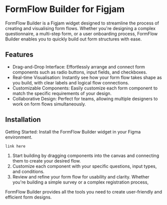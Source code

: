 
# FormFlow Builder for Figjam
FormFlow Builder is a Figjam widget designed to streamline the process of creating and visualising form flows. Whether you're designing a complex questionnaire, a multi-step form, or a user onboarding process, FormFlow Builder enables you to quickly build out form structures with ease.






## Features

- Drag-and-Drop Interface: Effortlessly arrange and connect form components such as radio buttons, input fields, and checkboxes.
- Real-time Visualisation: Instantly see how your form flow takes shape as you build, with clear labels and logical flow connections.
- Customizable Components: Easily customize each form component to match the specific requirements of your design.
- Collaborative Design: Perfect for teams, allowing multiple designers to work on form flows simultaneously.

## Installation

Getting Started:
Install the FormFlow Builder widget in your Figma environment.
```
link here

```
1. Start building by dragging components into the canvas and connecting them to create your desired flow.
2. Customize each component with your specific questions, input types, and conditions.
3. Review and refine your form flow for usability and clarity.
Whether you're building a simple survey or a complex registration process, 

FormFlow Builder provides all the tools you need to create user-friendly and efficient form designs.




    